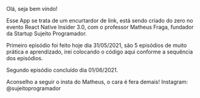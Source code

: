 Olá, seja bem vindo!

Esse App se trata de um encurtardor de link, está sendo criado
do zero no evento React Native Insider 3.0, com o professor
Matheus Fraga, fundador da Startup Sujeito Programador.


Primeiro episódio foi feito hoje dia 31/05/2021, são 5 episódios
de muito prática e aprendizado, irei colocando o código aqui
conforme a sequência dos episódios.

Segundo episódio concluído dia 01/06/2021.

Aconselho a seguir o insta do Matheus, o cara é fera demais!
Instagram: @sujeitoprogramador